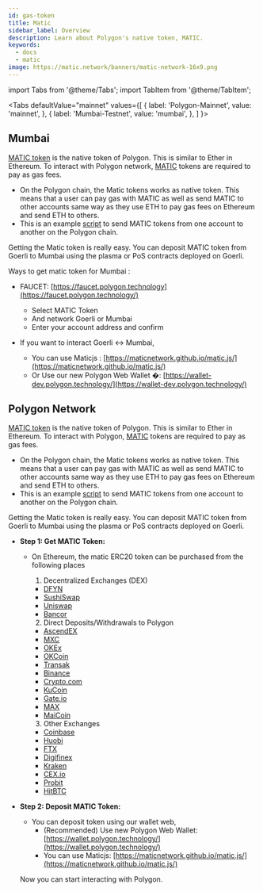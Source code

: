 ```yaml
---
id: gas-token
title: Matic
sidebar_label: Overview
description: Learn about Polygon's native token, MATIC.
keywords:
  - docs
  - matic
image: https://matic.network/banners/matic-network-16x9.png 
---
```


import Tabs from '@theme/Tabs';
import TabItem from '@theme/TabItem';

<Tabs
  defaultValue="mainnet"
  values={[
    { label: 'Polygon-Mainnet', value: 'mainnet', },
    { label: 'Mumbai-Testnet', value: 'mumbai', },
  ]
}>
<TabItem value="mumbai">

## Mumbai
[MATIC token](https://etherscan.io/token/0x7D1AfA7B718fb893dB30A3aBc0Cfc608AaCfeBB0) is the native token of Polygon. This is similar to Ether in Ethereum. To interact with  Polygon network, [MATIC](https://etherscan.io/token/0x7D1AfA7B718fb893dB30A3aBc0Cfc608AaCfeBB0) tokens are required to pay as gas fees.

- On the Polygon chain, the Matic tokens works as native token. This means that a user can pay gas with MATIC as well as send MATIC to other accounts same way as they use ETH to pay gas fees on Ethereum and send ETH to others.
- This is an example [script](https://gist.github.com/rahuldamodar94/ea3bc4c551e6fc2d318767dcd7e5bffe) to send MATIC tokens from one account to another on the Polygon chain.

Getting the Matic token is really easy. You can deposit MATIC token from Goerli to Mumbai using the plasma or PoS contracts deployed on Goerli.

Ways to get matic token for Mumbai :

- FAUCET: [https://faucet.polygon.technology](https://faucet.polygon.technology/)
    - Select MATIC Token
    - And network Goerli or Mumbai
    - Enter your account address and confirm

- If you want to interact Goerli ↔ Mumbai,
    - You can use Maticjs : [https://maticnetwork.github.io/matic.js/](https://maticnetwork.github.io/matic.js/)
    - Or Use our new Polygon Web Wallet �: [https://wallet-dev.polygon.technology/](https://wallet-dev.polygon.technology/)

</TabItem>
<TabItem value="mainnet">

## Polygon Network
[MATIC token](https://etherscan.io/token/0x7D1AfA7B718fb893dB30A3aBc0Cfc608AaCfeBB0) is the native token of Polygon. This is similar to Ether in Ethereum. To interact with  Polygon, [MATIC](https://etherscan.io/token/0x7D1AfA7B718fb893dB30A3aBc0Cfc608AaCfeBB0) tokens are required to pay as gas fees.

- On the Polygon chain, the Matic tokens works as native token. This means that a user can pay gas with MATIC as well as send MATIC to other accounts same way as they use ETH to pay gas fees on Ethereum and send ETH to others.
- This is an example [script](https://gist.github.com/rahuldamodar94/ea3bc4c551e6fc2d318767dcd7e5bffe) to send MATIC tokens from one account to another on the Polygon chain.

Getting the Matic token is really easy. You can deposit MATIC token from Goerli to Mumbai using the plasma or PoS contracts deployed on Goerli.

- **Step 1: Get MATIC Token:**
    - On Ethereum, the matic ERC20 token can be purchased from the following places
        1. Decentralized Exchanges (DEX)
        - [DFYN](https://dfyn.network/)
        - [SushiSwap](https://app.sushi.com/swap)
        - [Uniswap](https://uniswap.org/)
        - [Bancor](https://bancor.network/)

        2. Direct Deposits/Withdrawals to Polygon
        - [AscendEX](https://ascendex.com/en/global-digital-asset-platform)
        - [MXC](https://www.mexc.com/)
        - [OKEx](https://www.okex.com/)
        - [OKCoin](https://www.okcoin.com/)
        - [Transak](https://transak.com/)
        - [Binance](https://www.binance.com/)
        - [Crypto.com](https://crypto.com/)
        - [KuCoin](https://www.kucoin.com/)
        - [Gate.io](https://www.gate.io/)
        - [MAX](https://max.maicoin.com/)
        - [MaiCoin](https://www.maicoin.com/)

        3. Other Exchanges
        - [Coinbase](https://www.coinbase.com/)
        - [Huobi](https://www.huobi.com/)
        - [FTX](https://ftx.com/)
        - [Digifinex](https://www.digifinex.com/)
        - [Kraken](https://www.kraken.com/)
        - [CEX.io](https://cex.io/)
        - [Probit](https://www.probit.com/)
        - [HitBTC](https://hitbtc.com/)

- **Step 2: Deposit MATIC Token:**
    - You can deposit token using our wallet web,
        - (Recommended) Use new Polygon Web Wallet: [https://wallet.polygon.technology/](https://wallet.polygon.technology/)
        - You can use Maticjs: [https://maticnetwork.github.io/matic.js/](https://maticnetwork.github.io/matic.js/)

  Now you can start interacting with Polygon.

</TabItem>
</Tabs>